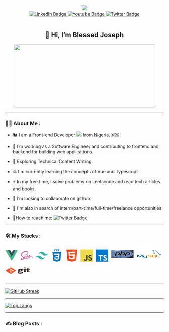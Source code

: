 <div id="header" align="center">
  <img src="https://media.giphy.com/media/M9gbBd9nbDrOTu1Mqx/giphy.gif" width="100"/>
  
  
 <div id="badges">
  <a href="https://www.linkedin.com/in/jorbbey">
    <img src="https://img.shields.io/badge/LinkedIn-blue?style=for-the-badge&logo=linkedin&logoColor=white" alt="LinkedIn Badge"/>
  </a>
  <a href="mailto:jorbbey@gmail.com">
    <img src="https://img.shields.io/badge/GMail-red?style=for-the-badge&logo=youtube&logoColor=white" alt="Youtube Badge"/>
  </a>
  <a href="https://mobile.twitter.com/Jorbbey">
    <img src="https://img.shields.io/badge/Twitter-blue?style=for-the-badge&logo=twitter&logoColor=white" alt="Twitter Badge"/>
  </a>
</div>

<img src="https://komarev.com/ghpvc/?username=jorbbey&style=flat-circle&color=blue" alt=""/>
  
</div>

<div align="center">
  <h2>👋 Hi, I’m Blessed Joseph </h2>
  <img src="https://media.giphy.com/media/dWesBcTLavkZuG35MI/giphy.gif" width="450" height="200"/>
 </div>
 
  ---

### :man_technologist: About Me :
- :chipmunk: I am a Front-end Developer <img src="https://media.giphy.com/media/WUlplcMpOCEmTGBtBW/giphy.gif" width="30"> from Nigeria. 🇳🇬
- :telescope: I’m working as a Software Engineer and contributing to frontend and backend for building web applications.

- :seedling: Exploring Technical Content Writing.

- :balance_scale: I'm currently learning the concepts of Vue and Typescript 

- :zap: In my free time, I solve problems on Leetscode and read tech articles and books.

- :clap: I’m looking to collaborate on github 

- :otter: I'm also in search of intern/part-time/full-time/freelance opportunities 

- :call_me_hand:How to reach me: [![Twitter Badge](https://img.shields.io/badge/-jorbbey-blue?style=flat&logo=Twitter&logoColor=white)](https://mobile.twitter.com/Jorbbey)

---

### :hammer_and_wrench: My Stacks :

<div>
  <img src=" https://github.com/devicons/devicon/blob/master/icons/vuejs/vuejs-original.svg" title="Vuejs" alt="Vue" width="40" height="40"/>&nbsp;
  <img src="https://github.com/devicons/devicon/blob/master/icons/sass/sass-original.svg" title="Sass" alt="Sass" width="40" height="40"/>&nbsp;
  <img src="https://github.com/devicons/devicon/blob/master/icons/tailwindcss/tailwindcss-plain.svg" title="Tailwind css"  alt="Tailwind CSS" width="40" height="40"/>&nbsp;
  <img src="https://github.com/devicons/devicon/blob/master/icons/css3/css3-plain-wordmark.svg"  title="CSS3" alt="CSS" width="40" height="40"/>&nbsp;
  <img src="https://github.com/devicons/devicon/blob/master/icons/html5/html5-original.svg" title="HTML5" alt="HTML" width="40" height="40"/>&nbsp;
  <img src="https://github.com/devicons/devicon/blob/master/icons/javascript/javascript-original.svg" title="JavaScript" alt="JavaScript" width="40" height="40"/>&nbsp;
  <img src="https://github.com/devicons/devicon/blob/master/icons/typescript/typescript-original.svg" title="Typescript"  alt="Typescript" width="40" height="40"/>&nbsp;
  <img src="https://github.com/devicons/devicon/blob/master/icons/php/php-original.svg" title="PHP"  alt="PHP" width="75" height="50"/>&nbsp;
  <img src="https://github.com/devicons/devicon/blob/master/icons/mysql/mysql-original-wordmark.svg" title="MySQL"  alt="MySQL" width="80" height="50"/>&nbsp;
  <img src="https://github.com/devicons/devicon/blob/master/icons/git/git-original-wordmark.svg" title="Git" **alt="Git" width="80" height="50"/>
  
  ---
 
 [![GitHub Streak](http://github-readme-streak-stats.herokuapp.com?user=jorbbey&theme=dark&background=000000)](https://git.io/streak-stats) 
  
  ---
  
  
  [![Top Langs](https://github-readme-stats.vercel.app/api/top-langs/?username=jorbbey&layout=compact&theme=vision-friendly-dark)](https://github.com/anuraghazra/github-readme-stats)
  
  
  ---

### :writing_hand: Blog Posts :
  
<!-- BLOG-POST-LIST:START -->
<!-- BLOG-POST-LIST:END -->

